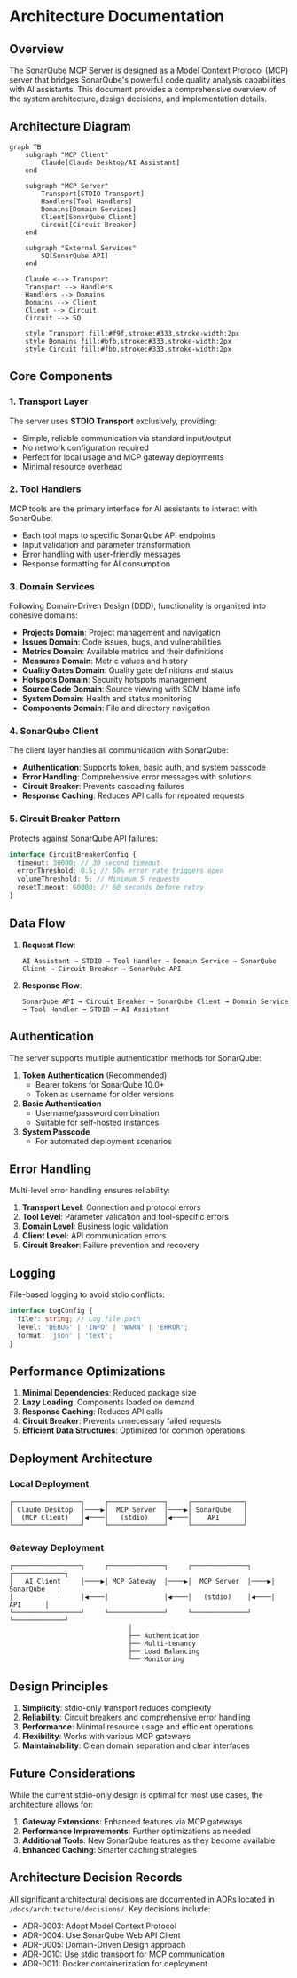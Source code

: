 # Architecture Documentation

## Overview

The SonarQube MCP Server is designed as a Model Context Protocol (MCP) server that bridges SonarQube's powerful code quality analysis capabilities with AI assistants. This document provides a comprehensive overview of the system architecture, design decisions, and implementation details.

## Architecture Diagram

```mermaid
graph TB
    subgraph "MCP Client"
        Claude[Claude Desktop/AI Assistant]
    end

    subgraph "MCP Server"
        Transport[STDIO Transport]
        Handlers[Tool Handlers]
        Domains[Domain Services]
        Client[SonarQube Client]
        Circuit[Circuit Breaker]
    end

    subgraph "External Services"
        SQ[SonarQube API]
    end

    Claude <--> Transport
    Transport --> Handlers
    Handlers --> Domains
    Domains --> Client
    Client --> Circuit
    Circuit --> SQ

    style Transport fill:#f9f,stroke:#333,stroke-width:2px
    style Domains fill:#bfb,stroke:#333,stroke-width:2px
    style Circuit fill:#fbb,stroke:#333,stroke-width:2px
```

## Core Components

### 1. Transport Layer

The server uses **STDIO Transport** exclusively, providing:

- Simple, reliable communication via standard input/output
- No network configuration required
- Perfect for local usage and MCP gateway deployments
- Minimal resource overhead

### 2. Tool Handlers

MCP tools are the primary interface for AI assistants to interact with SonarQube:

- Each tool maps to specific SonarQube API endpoints
- Input validation and parameter transformation
- Error handling with user-friendly messages
- Response formatting for AI consumption

### 3. Domain Services

Following Domain-Driven Design (DDD), functionality is organized into cohesive domains:

- **Projects Domain**: Project management and navigation
- **Issues Domain**: Code issues, bugs, and vulnerabilities
- **Metrics Domain**: Available metrics and their definitions
- **Measures Domain**: Metric values and history
- **Quality Gates Domain**: Quality gate definitions and status
- **Hotspots Domain**: Security hotspots management
- **Source Code Domain**: Source viewing with SCM blame info
- **System Domain**: Health and status monitoring
- **Components Domain**: File and directory navigation

### 4. SonarQube Client

The client layer handles all communication with SonarQube:

- **Authentication**: Supports token, basic auth, and system passcode
- **Error Handling**: Comprehensive error messages with solutions
- **Circuit Breaker**: Prevents cascading failures
- **Response Caching**: Reduces API calls for repeated requests

### 5. Circuit Breaker Pattern

Protects against SonarQube API failures:

```typescript
interface CircuitBreakerConfig {
  timeout: 30000; // 30 second timeout
  errorThreshold: 0.5; // 50% error rate triggers open
  volumeThreshold: 5; // Minimum 5 requests
  resetTimeout: 60000; // 60 seconds before retry
}
```

## Data Flow

1. **Request Flow**:

   ```
   AI Assistant → STDIO → Tool Handler → Domain Service → SonarQube Client → Circuit Breaker → SonarQube API
   ```

2. **Response Flow**:
   ```
   SonarQube API → Circuit Breaker → SonarQube Client → Domain Service → Tool Handler → STDIO → AI Assistant
   ```

## Authentication

The server supports multiple authentication methods for SonarQube:

1. **Token Authentication** (Recommended)
   - Bearer tokens for SonarQube 10.0+
   - Token as username for older versions
2. **Basic Authentication**
   - Username/password combination
   - Suitable for self-hosted instances
3. **System Passcode**
   - For automated deployment scenarios

## Error Handling

Multi-level error handling ensures reliability:

1. **Transport Level**: Connection and protocol errors
2. **Tool Level**: Parameter validation and tool-specific errors
3. **Domain Level**: Business logic validation
4. **Client Level**: API communication errors
5. **Circuit Breaker**: Failure prevention and recovery

## Logging

File-based logging to avoid stdio conflicts:

```typescript
interface LogConfig {
  file?: string; // Log file path
  level: 'DEBUG' | 'INFO' | 'WARN' | 'ERROR';
  format: 'json' | 'text';
}
```

## Performance Optimizations

1. **Minimal Dependencies**: Reduced package size
2. **Lazy Loading**: Components loaded on demand
3. **Response Caching**: Reduces API calls
4. **Circuit Breaker**: Prevents unnecessary failed requests
5. **Efficient Data Structures**: Optimized for common operations

## Deployment Architecture

### Local Deployment

```
┌─────────────────┐     ┌──────────────┐     ┌─────────────┐
│ Claude Desktop  │────▶│  MCP Server  │────▶│ SonarQube   │
│  (MCP Client)   │◀────│   (stdio)    │◀────│    API      │
└─────────────────┘     └──────────────┘     └─────────────┘
```

### Gateway Deployment

```
┌─────────────────┐     ┌──────────────┐     ┌──────────────┐     ┌─────────────┐
│   AI Client     │────▶│ MCP Gateway  │────▶│  MCP Server  │────▶│ SonarQube   │
│                 │◀────│              │◀────│   (stdio)    │◀────│    API      │
└─────────────────┘     └──────────────┘     └──────────────┘     └─────────────┘
                              │
                              ├── Authentication
                              ├── Multi-tenancy
                              ├── Load Balancing
                              └── Monitoring
```

## Design Principles

1. **Simplicity**: stdio-only transport reduces complexity
2. **Reliability**: Circuit breakers and comprehensive error handling
3. **Performance**: Minimal resource usage and efficient operations
4. **Flexibility**: Works with various MCP gateways
5. **Maintainability**: Clean domain separation and clear interfaces

## Future Considerations

While the current stdio-only design is optimal for most use cases, the architecture allows for:

1. **Gateway Extensions**: Enhanced features via MCP gateways
2. **Performance Improvements**: Further optimizations as needed
3. **Additional Tools**: New SonarQube features as they become available
4. **Enhanced Caching**: Smarter caching strategies

## Architecture Decision Records

All significant architectural decisions are documented in ADRs located in `/docs/architecture/decisions/`. Key decisions include:

- ADR-0003: Adopt Model Context Protocol
- ADR-0004: Use SonarQube Web API Client
- ADR-0005: Domain-Driven Design approach
- ADR-0010: Use stdio transport for MCP communication
- ADR-0011: Docker containerization for deployment
